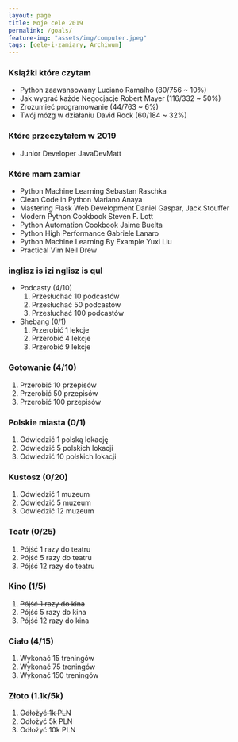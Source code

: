 ```yaml
---
layout: page
title: Moje cele 2019
permalink: /goals/
feature-img: "assets/img/computer.jpeg"
tags: [cele-i-zamiary, Archiwum]
---
```


### Książki które czytam

* Python zaawansowany Luciano Ramalho (80/756 ~ 10%) 
* Jak wygrać każde Negocjacje Robert Mayer (116/332 ~ 50%)
* Zrozumieć programowanie (44/763 ~ 6%) 
* Twój mózg w działaniu David Rock (60/184 ~ 32%)

### Które przeczytałem w 2019

* Junior Developer JavaDevMatt

### Które mam zamiar

* Python Machine Learning Sebastan Raschka 
* Clean Code in Python Mariano Anaya
* Mastering Flask Web Development Daniel Gaspar, Jack Stouffer
* Modern Python Cookbook Steven F. Lott
* Python Automation Cookbook Jaime Buelta
* Python High Performance Gabriele Lanaro
* Python Machine Learning By Example Yuxi Liu
* Practical Vim Neil Drew

### inglisz is izi nglisz is qul

* Podcasty (4/10)
  1. Przesłuchać 10 podcastów
  2. Przesłuchać 50 podcastów
  3. Przesłuchać 100 podcastów
* Shebang (0/1)
  1. Przerobić 1 lekcje
  2. Przerobić 4 lekcje
  3. Przerobić 9 lekcje

### Gotowanie (4/10)

1. Przerobić 10 przepisów
2. Przerobić 50 przepisów 
3. Przerobić 100 przepisów 

### Polskie miasta (0/1)
1. Odwiedzić 1 polską lokację
2. Odwiedzić 5 polskich lokacji
3. Odwiedzić 10 polskich lokacji

### Kustosz (0/20)
1. Odwiedzić 1 muzeum
2. Odwiedzić 5 muzeum
3. Odwiedzić 12 muzeum

### Teatr (0/25)
1. Pójść 1 razy do teatru
2. Pójść 5 razy do teatru
3. Pójść 12 razy do teatru

### Kino (1/5)
1. ~~Pójść 1 razy do kina~~ 
2. Pójść 5 razy do kina
3. Pójść 12 razy do kina

### Ciało (4/15)
1. Wykonać 15 treningów
2. Wykonać 75 treningów
3. Wykonać 150 treningów

### Złoto (1.1k/5k)

1. ~~Odłożyć 1k PLN~~
2. Odłożyć 5k PLN
3. Odłożyć 10k PLN
